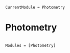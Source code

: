 ```@meta
CurrentModule = Photometry
```

# Photometry

```@index
```

```@autodocs
Modules = [Photometry]
```
